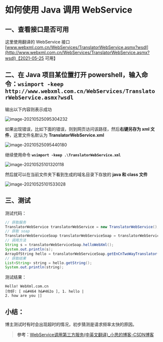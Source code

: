 # 如何使用 Java 调用 WebService

## 一、查看接口是否可用

这里使用翻译的 WebService 接口 [www.webxml.com.cn/WebServices/TranslatorWebService.asmx?wsdl](http://www.webxml.com.cn/WebServices/TranslatorWebService.asmx?wsdl)【2021-05-25 可用】

## 二、在 Java 项目某位置打开 powershell，输入命令：`wsimport -keep http://www.webxml.com.cn/WebServices/TranslatorWebService.asmx?wsdl`

输出以下内容则表示成功

![image-20210525095304232](E:\MarkdownFiles\Blogs\Webservice\使用Java调用Webservice.assets\1.png)

如果出现错误，比如下面的错误，则到网页访问该路径，然后**右键另存为 xml 文件**，这里文件名默认为 **TranslatorWebService.xml**

![image-20210525095440180](E:\MarkdownFiles\Blogs\Webservice\使用Java调用Webservice.assets\2.png)

继续使用命令 **`wsimport -keep .\TranslatorWebService.xml`**

![image-20210525101320118](E:\MarkdownFiles\Blogs\Webservice\使用Java调用Webservice.assets\3.png)

然后就可以在当前文件夹下看到生成的域名目录下存放的 **java 和 class 文件**

![image-20210525101533028](E:\MarkdownFiles\Blogs\Webservice\使用Java调用Webservice.assets\4.png)

## 三、测试

测试代码：

```java
// 获取服务
TranslatorWebService translatorWebService = new TranslatorWebService();
// 获取 soap
TranslatorWebServiceSoap translatorWebServiceSoap = translatorWebService.getTranslatorWebServiceSoap();
// 调用方法
String s = translatorWebServiceSoap.helloWebXml();
System.out.println(s);
ArrayOfString hello = translatorWebServiceSoap.getEnCnTwoWayTranslator("你好");
// 获取结果
List<String> string = hello.getString();
System.out.println(string);
```

测试结果：

```shell
Hello! WebXml.com.cn
[你好: [ n&#464 h&#462o ], 1. hello | 
2. how are you |]
```

## 小结：

博主测试时有时会出现超时的情况，初步猜测是请求频率太快的原因。



> **参考：**[WebService调用第三方服务(中英文翻译)_小思的博客-CSDN博客](https://blog.csdn.net/zeal9s/article/details/83060774)